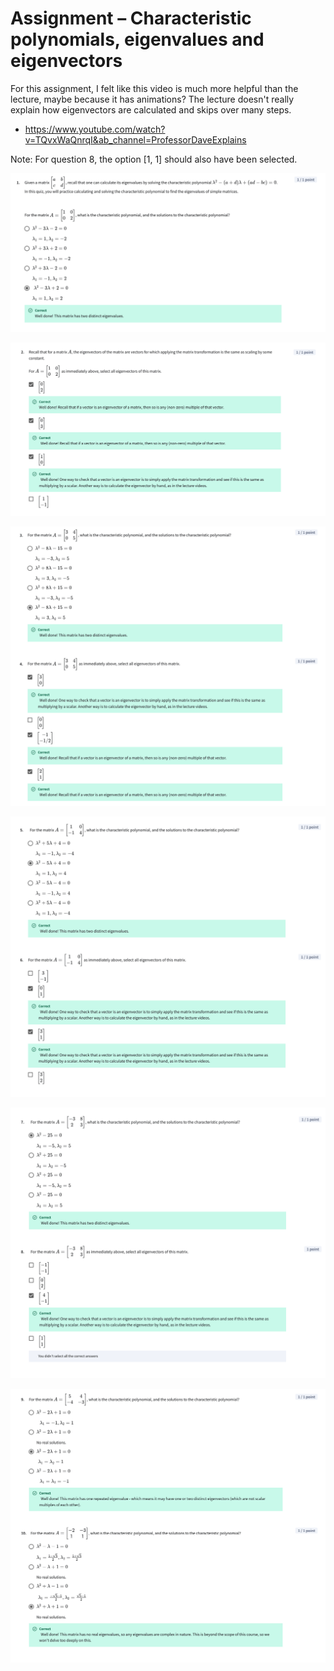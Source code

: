 # Assignment – Characteristic polynomials, eigenvalues and eigenvectors

For this assignment, I felt like this video is much more helpful than the lecture, maybe because it has animations? The lecture doesn't really explain how eigenvectors are calculated and skips over many steps. 

* https://www.youtube.com/watch?v=TQvxWaQnrqI&ab_channel=ProfessorDaveExplains

Note: For question 8, the option [1, 1] should also have been selected. 

![quiz](imgs/w5_assignment_eigenv_1.png)

![quiz](imgs/w5_assignment_eigenv_2.png)

![quiz](imgs/w5_assignment_eigenv_3.png)

![quiz](imgs/w5_assignment_eigenv_4.png)

![quiz](imgs/w5_assignment_eigenv_5.png)

![quiz](imgs/w5_assignment_eigenv_6.png)
